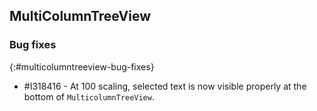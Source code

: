 ## MultiColumnTreeView

### Bug fixes
{:#multicolumntreeview-bug-fixes}

* \#I318416 - At 100 scaling, selected text is now visible properly at the bottom of `MulticolumnTreeView`.